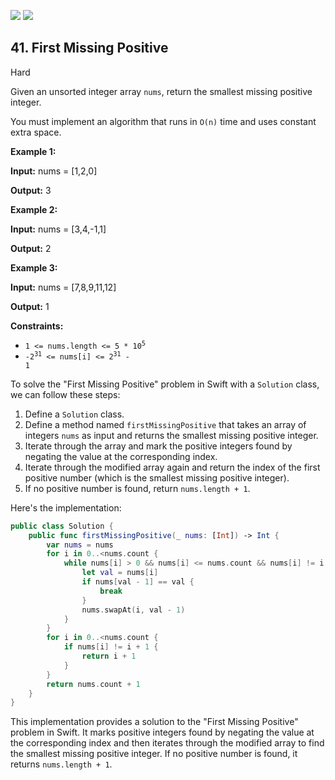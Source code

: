 [![](https://img.shields.io/github/stars/LeetCode-in-Swift/LeetCode-in-Swift?label=Stars&style=flat-square)](https://github.com/LeetCode-in-Swift/LeetCode-in-Swift)
[![](https://img.shields.io/github/forks/LeetCode-in-Swift/LeetCode-in-Swift?label=Fork%20me%20on%20GitHub%20&style=flat-square)](https://github.com/LeetCode-in-Swift/LeetCode-in-Swift/fork)

## 41\. First Missing Positive

Hard

Given an unsorted integer array `nums`, return the smallest missing positive integer.

You must implement an algorithm that runs in `O(n)` time and uses constant extra space.

**Example 1:**

**Input:** nums = [1,2,0]

**Output:** 3 

**Example 2:**

**Input:** nums = [3,4,-1,1]

**Output:** 2 

**Example 3:**

**Input:** nums = [7,8,9,11,12]

**Output:** 1 

**Constraints:**

*   <code>1 <= nums.length <= 5 * 10<sup>5</sup></code>
*   <code>-2<sup>31</sup> <= nums[i] <= 2<sup>31</sup> - 1</code>

To solve the "First Missing Positive" problem in Swift with a `Solution` class, we can follow these steps:

1. Define a `Solution` class.
2. Define a method named `firstMissingPositive` that takes an array of integers `nums` as input and returns the smallest missing positive integer.
3. Iterate through the array and mark the positive integers found by negating the value at the corresponding index.
4. Iterate through the modified array again and return the index of the first positive number (which is the smallest missing positive integer).
5. If no positive number is found, return `nums.length + 1`.

Here's the implementation:

```swift
public class Solution {
    public func firstMissingPositive(_ nums: [Int]) -> Int {
        var nums = nums
        for i in 0..<nums.count {
            while nums[i] > 0 && nums[i] <= nums.count && nums[i] != i + 1 {
                let val = nums[i]
                if nums[val - 1] == val {
                    break
                }
                nums.swapAt(i, val - 1)
            }
        }
        for i in 0..<nums.count {
            if nums[i] != i + 1 {
                return i + 1
            }
        }
        return nums.count + 1
    }
}
```

This implementation provides a solution to the "First Missing Positive" problem in Swift. It marks positive integers found by negating the value at the corresponding index and then iterates through the modified array to find the smallest missing positive integer. If no positive number is found, it returns `nums.length + 1`.